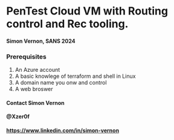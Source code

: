 # PenTest Cloud VM with Routing control and Rec tooling. 
#### Simon Vernon, SANS 2024

### Prerequisites
1. An Azure account
2. A basic knowlege of terraform and shell in Linux
3. A domain name you onw and control
4. A web broswer


#### Contact Simon Vernon
#### @Xzer0f
#### https://www.linkedin.com/in/simon-vernon